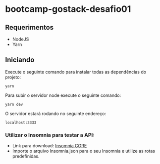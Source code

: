 # bootcamp-gostack-desafio01

## Requerimentos
* NodeJS
* Yarn
## Iniciando
Execute o seguinte comando para instalar todas as dependências do projeto:
```
yarn
```
Para subir o servidor node execute o seguinte comando:
```
yarn dev
```
O servidor estará rodando no seguinte endereço:
```
localhost:3333
```
### Utilizar o Insomnia para testar a API:
* Link para download: [Insomnia CORE](https://insomnia.rest/download/)
* Importe o arquivo Insomnia.json para o seu Insomnia e utilize as rotas predefinidas.
